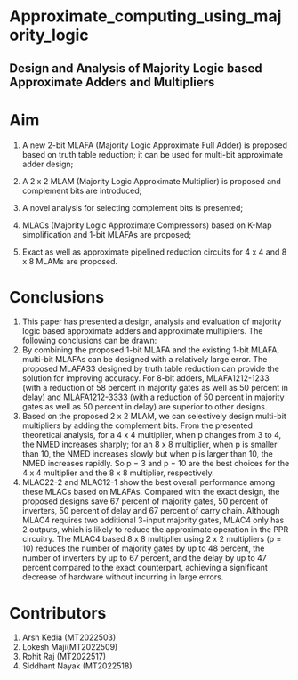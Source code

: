 # Approximate_computing_using_majority_logic
## Design and Analysis of Majority Logic based Approximate Adders and Multipliers

# Aim
1. A new 2-bit MLAFA (Majority Logic Approximate Full Adder) is proposed based on truth table reduction; it can be used for multi-bit approximate adder design;<br/>

2. A 2 x 2 MLAM (Majority Logic Approximate Multiplier) is proposed and complement bits are introduced;<br/>

3. A novel analysis for selecting complement bits is presented;<br/>

4. MLACs (Majority Logic Approximate Compressors) based on K-Map simplification and 1-bit MLAFAs are proposed;<br/>

5. Exact as well as approximate pipelined reduction circuits for 4 x 4 and 8 x 8 MLAMs are proposed.<br/>


# Conclusions
1. This paper has presented a design, analysis and evaluation of majority logic based approximate adders and approximate multipliers. The following conclusions can be drawn:<br/>
2. By combining the proposed 1-bit MLAFA and the existing 1-bit MLAFA, multi-bit MLAFAs can be designed with a relatively large error. The proposed MLAFA33 designed by truth table reduction can provide the solution for improving accuracy. For 8-bit adders, MLAFA1212-1233 (with a reduction of 58 percent in majority gates as well as 50 percent in delay) and MLAFA1212-3333 (with a reduction of 50 percent in majority gates as well as 50 percent in delay) are superior to other designs.<br/>
3. Based on the proposed 2 x 2 MLAM, we can selectively design multi-bit multipliers by adding the complement bits. From the presented theoretical analysis, for a 4 x 4 multiplier, when p changes from 3 to 4, the NMED increases sharply; for an 8 x 8 multiplier, when p is smaller than 10, the NMED increases slowly but when p is larger than 10, the NMED increases rapidly. So p = 3 and p = 10 are the best choices for the 4 x 4 multiplier and the 8 x 8 multiplier, respectively.<br/>
4. MLAC22-2 and MLAC12-1 show the best overall performance among these MLACs based on MLAFAs. Compared with the exact design, the proposed designs save 67 percent of majority gates, 50 percent of inverters, 50 percent of delay and 67 percent of carry chain. Although MLAC4 requires two additional 3-input majority gates, MLAC4 only has 2 outputs, which is likely to reduce the approximate operation in the PPR circuitry. The MLAC4 based 8 x 8 multiplier using 2 x 2 multipliers (p = 10) reduces the number of majority gates by up to 48 percent, the number of inverters by up to 67 percent, and the delay by up to 47 percent compared to the exact counterpart, achieving a significant decrease of hardware without incurring in large errors.<br/>





# Contributors
1. Arsh Kedia (MT2022503)
2. Lokesh Maji(MT2022509)
3. Rohit Raj  (MT2022517)
4. Siddhant Nayak (MT2022518)
